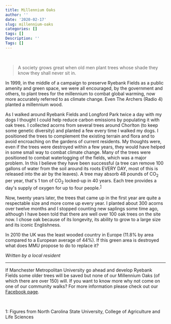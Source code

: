 ```yaml
---
title: Millennium Oaks
author: ''
date: '2020-02-17'
slug: millennium-oaks
categories: []
tags: []
Description: ''
Tags: []
---
```


<br />

> A society grows great when old men plant trees whose shade they know they shall never sit in.     

In 1999, in the middle of a campaign to preserve Ryebank Fields as a public amenity and green space, we were all encouraged, by the government and others, to plant trees for the millennium to combat global warming, now more accurately referred to as climate change. Even The Archers (Radio 4) planted a millennium wood.

As I walked around Ryebank Fields and Longford Park twice a day with my dogs I thought I could help reduce carbon emissions by populating it with oak trees. I collected acorns from several trees around Chorlton (to keep some genetic diversity) and planted a few every time I walked my dogs. I positioned the trees to complement the existing terrain and flora and to avoid encroaching on the gardens of current residents. My thoughts were, even if the trees were destroyed within a few years, they would have helped in some small way to combat climate change. Many of the trees were positioned to combat waterlogging of the fields, which was a major problem. In this I believe they have been successful (a tree can remove 100 gallons of water from the soil around its roots EVERY DAY, most of this is released into the air by the leaves). A tree may absorb 48 pounds of CO<sub>2</sub> per year, that's 1 ton of CO<sub>2</sub> locked-up in 40 years. Each tree provides a day's supply of oxygen for up to four people.<sup>[1](#footnote1)</sup>

Now, twenty years later, the trees that came up in the first year are quite a respectable size and more come up every year. I planted about 300 acorns over twelve months and I stopped counting new saplings some time ago, although I have been told that there are well over 100 oak trees on the site now. I chose oak because of its longevity, its ability to grow to a large size and its iconic Englishness.

In 2010 the UK was the least wooded country in Europe (11.8% by area compared to a European average of 44%). If this green area is destroyed what does MMU propose to do to replace it?

*Written by a local resident*

***

If Manchester Metropolitan University go ahead and develop Ryebank Fields  some older trees will be saved but none of our Millennium Oaks (of which there are over 150) will. If you want to know more why not come on one of our community walks? For more information please check out our <a href="https://www.facebook.com/groups/FriendsofRyebank" target="_blank">Facebook page</a>.

<br />

<a name="footnote1">1</a>: Figures from North Carolina State University, College of Agriculture and Life Sciences